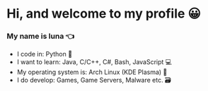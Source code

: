 # Hi, and welcome to my profile 😀
### My name is luna 👈

- I code in: Python 🐍
- I want to learn: Java, C/C++, C#, Bash, JavaScript 💻
- My operating system is: Arch Linux (KDE Plasma) 💾
- I do develop: Games, Game Servers, Malware etc. 🗃️

